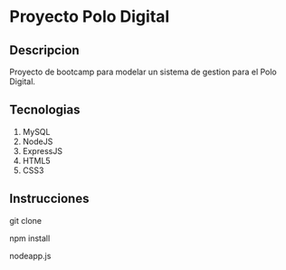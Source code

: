 # Proyecto Polo Digital
 ## Descripcion

 Proyecto de bootcamp para modelar un sistema de gestion para el Polo Digital.

 ## Tecnologias

 1. MySQL
 2. NodeJS
 3. ExpressJS
 4. HTML5
 5. CSS3

 ## Instrucciones

 git clone

 npm install

 nodeapp.js